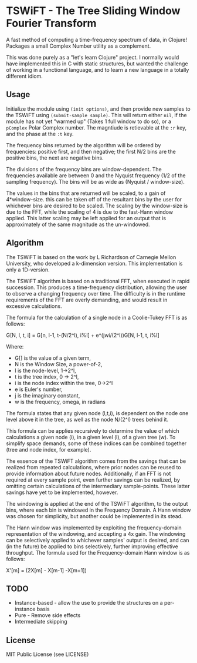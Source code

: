 # TSWiFT - The Tree Sliding Window Fourier Transform

A fast method of computing a time-frequency spectrum of data, in Clojure!
Packages a small Complex Number utility  as a complement.

This was done purely as a "let's learn Clojure" project. I normally would
have implemented this in C with static structures, but wanted the challenge
of working in a functional language, and to learn a new language in a totally
different idiom.

## Usage
Initialize the module using `(init options)`, and then provide new samples
to the TSWiFT using `(submit-sample sample)`. This will return either `nil`,
if the module has not yet "warmed up" (Takes 1 full window to do so), or
a `pComplex` Polar Complex number. The magntiude is retievable at the `:r`
key, and the phase at the `:t` key.

The frequency bins returned by the algorithm will be ordered by frequencies:
positive first, and then negative; the first N/2 bins are the positive bins,
the next are negative bins.

The divisions of the frequency bins are window-dependent. The frequencies
available are between 0 and the Nyquist frequency (1/2 of the sampling frequency).
The bins will be as wide as (Nyquist / window-size).

The values in the bins that are returned will be scaled, to a gain of 4\*window-size.
this can be taken off of the resultant bins by the user for whichever bins are desired
to be scaled. The scaling by the window-size is due to the FFT, while the scaling of
4 is due to the fast-Hann window applied. This latter scaling may be left applied
for an output that is approximately of the same magnitude as the un-windowed.

## Algorithm
The TSWiFT is based on the work by L Richardson of Carnegie Mellon University,
who developed a k-dimension version. This implementation is only a 1D-version.

The TSWiFT algorithm is based on a traditional FFT, when executed in rapid
succession. This produces a time-frequency distribution, allowing the user
to observe a changing frequency over time. The difficulty is in the runtime
requirements of the FFT are overly demanding, and would result in excessive
calculations.

The formula for the calculation of a single node in a Coolie-Tukey FFT
is as follows:

G[N, l, t, i] = G[n, l-1, t-(N/2^l), i%l] + e^(jwi/(2^l))G[N, l-1, t, i%l]

Where:

* G[] is the  value of a given term,
* N is the Window Size, a power-of-2,
* l is the node-level, 1->2^l,
* t is the tree index, 0 -> 2^l,
* i is the node index within the tree, 0->2^l
* e is Euler's number,
* j is the imaginary constant,
* w is the frequency, omega, in radians

The formula states that any given node (l,t,i), is dependent on the node one level above it
in the tree, as well as the node N/(2^l) trees behind it.

This formula can be applies recursively to determine the value of which calculations
a given node (i), in a given level (l), of a given tree (w). To simplify space demands,
some of these indices can be combined together (tree and node index, for example).

The essence of the TSWiFT algorithm  comes from the savings that can be realized from
repeated calculations, where prior nodes can be reused to provide information about
future nodes. Additionally, if an FFT is not required at every sample point,
even further savings can be realized, by omitting certain calculations of the
intermediary sample-points. These latter savings have yet to be implemented, however.

The windowing is applied at the end of the TSWiFT algorithm, to the output bins,
where each bin is windowed in the Frequency Domain. A Hann window was chosen for
simplicity, but another could be implemented in its stead.

The Hann window was implemented by exploiting the frequency-domain representation
of the windowing, and accepting a 4x gain. The windowing can be selectively applied
to whichever samples' output is desired, and can (in the future) be applied to bins
selectively, further improving effective throughput.
The formula used for the Frequency-domain Hann window is as follows:

X'[m] = (2X[m] - X[m-1] -X[m+1])

## TODO
* Instance-based - allow the use to provide the structures on a per-instance basis
* Pure - Remove side effects
* Intermediate skipping

## License
MIT Public License (see LICENSE)

